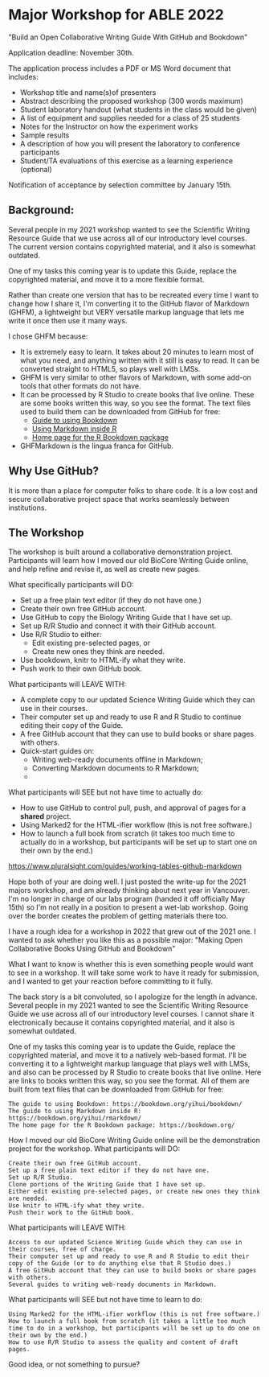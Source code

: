 # Major Workshop for ABLE 2022
"Build an Open Collaborative Writing Guide With GitHub and Bookdown"


Application deadline: November 30th. 

The application process includes a PDF or MS Word document that includes:

* Workshop title and name(s)of presenters
* Abstract describing the proposed workshop (300 words maximum)
* Student laboratory handout (what students in the class would be given)
* A list of equipment and supplies needed for a class of 25 students
* Notes for the Instructor on how the experiment works
* Sample results
* A description of how you will present the laboratory to conference participants
* Student/TA evaluations of this exercise as a learning experience (optional)

Notification of acceptance by selection committee by January 15th.


## Background:

Several people in my 2021 workshop wanted to see the Scientific Writing Resource Guide that we use across all of our introductory level courses. The current version contains copyrighted material, and it also is somewhat outdated. 

One of my tasks this coming year is to update this Guide, replace the copyrighted material, and move it to a more flexible format. 

Rather than create one version that has to be recreated every time I want to change how I share it, I'm converting it to the GitHub flavor of Markdown (GHFM), a lightweight but VERY versatile markup language that lets me write it once then use it many ways. 

I chose GHFM because:

* It is extremely easy to learn. It takes about 20 minutes to learn most of what you need, and anything written with it still is easy to read.
It can be converted straight to HTML5, so plays well with LMSs.
* GHFM is very similar to other flavors of Markdown, with some add-on tools that other formats do not have. 
* It can be processed by R Studio to create books that live online. These are some books written this way, so you see the format. The text files used to build them can be downloaded from GitHub for free:
    + [Guide to using Bookdown](https://bookdown.org/yihui/bookdown/)
    + [Using Markdown inside R](https://bookdown.org/yihui/rmarkdown/)
    + [Home page for the R Bookdown package](https://bookdown.org/)
* GHFMarkdown is the lingua franca for GitHub.

## Why Use GitHub?

It is more than a place for computer folks to share code. It is a low cost and secure collaborative project space that works seamlessly between institutions. 


## The Workshop
The workshop is built around a collaborative demonstration project. Participants will learn how I moved our old BioCore Writing Guide online, and help refine and revise it, as well as create new pages. 

What specifically participants will DO:

* Set up a free plain text editor (if they do not have one.)
* Create their own free GitHub account.
* Use GitHub to copy the Biology Writing Guide that I have set up.
* Set up R/R Studio and connect it with their GitHub account.
* Use R/R Studio to either:
    + Edit existing pre-selected pages, or 
    + Create new ones they think are needed.
* Use bookdown, knitr to HTML-ify what they write.
* Push work to their own GitHub book.


What participants will LEAVE WITH:

* A complete copy to our updated Science Writing Guide which they can use in their courses.
* Their computer set up and ready to use R and R Studio to continue editing their copy of the Guide.
* A free GitHub account that they can use to build books or share pages with others.
* Quick-start guides on:
    + Writing web-ready documents offline in Markdown;
    + Converting Markdown documents to R Markdown;
    + 


What participants will SEE but not have time to actually do:

* How to use GitHub to control pull, push, and approval of pages for a __shared__ project.
* Using Marked2 for the HTML-ifier workflow (this is not free software.)
* How to launch a full book from scratch (it takes too much time to actually do in a workshop, but participants will be set up to start one on their own by the end.)


https://www.pluralsight.com/guides/working-tables-github-markdown


Hope both of your are doing well. I just posted the write-up for the 2021 majors workshop, and am already thinking about next year in Vancouver. I'm no longer in charge of our labs program (handed it off officially May 15th) so I'm not really in a position to present a wet-lab workshop. Going over the border creates the problem of getting materials there too.

I have a rough idea for a workshop in 2022 that grew out of the 2021 one. I wanted to ask whether you like this as a possible major:
"Making Open Collaborative Books Using GitHub and Bookdown"

What I want to know is whether this is even something people would want to see in a workshop. It will take some work to have it ready for submission, and I wanted to get your reaction before committing to it fully.

The back story is a bit convoluted, so I apologize for the length in advance. Several people in my 2021 wanted to see the Scientific Writing Resource Guide we use across all of our introductory level courses. I cannot share it electronically because it contains copyrighted material, and it also is somewhat outdated.

One of my tasks this coming year is to update the Guide, replace the copyrighted material, and move it to a natively web-based format. I'll be converting it to a lightweight markup language that plays well with LMSs, and also can be processed by R Studio to create books that live online. Here are links to books written this way, so you see the format. All of them are built from text files that can be downloaded from GitHub for free:

    The guide to using Bookdown: https://bookdown.org/yihui/bookdown/
    The guide to using Markdown inside R: https://bookdown.org/yihui/rmarkdown/
    The home page for the R Bookdown package: https://bookdown.org/

How I moved our old BioCore Writing Guide online will be the demonstration project for the workshop. What participants will DO:

    Create their own free GitHub account.
    Set up a free plain text editor if they do not have one.
    Set up R/R Studio.
    Clone portions of the Writing Guide that I have set up.
    Either edit existing pre-selected pages, or create new ones they think are needed.
    Use knitr to HTML-ify what they write.
    Push their work to the GitHub book.

What participants will LEAVE WITH:

    Access to our updated Science Writing Guide which they can use in their courses, free of charge.
    Their computer set up and ready to use R and R Studio to edit their copy of the Guide (or to do anything else that R Studio does.)
    A free GitHub account that they can use to build books or share pages with others.
    Several guides to writing web-ready documents in Markdown. 

What participants will SEE but not have time to learn to do:

    Using Marked2 for the HTML-ifier workflow (this is not free software.)
    How to launch a full book from scratch (it takes a little too much time to do in a workshop, but participants will be set up to do one on their own by the end.)
    How to use R/R Studio to assess the quality and content of draft pages. 


Good idea, or not something to pursue?
